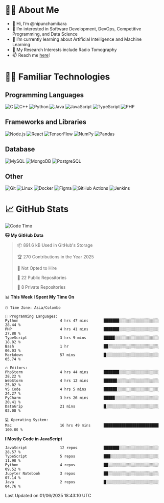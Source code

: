 # 🙋‍♂️ About Me
- 👋 Hi, I’m @nipunchamikara
- 👀 I’m interested in Software Development, DevOps, Competitive Programming, and Data Science
- 🌱 I’m currently learning about Artificial Intelligence and Machine Learning
- 📜 My Research Interests include Radio Tomography
- 📫 Reach me [here](mailto:nipunchamikara@yahoo.com)!

# 👨‍💻 Familiar Technologies

## Programming Languages
![C](https://img.icons8.com/color/48/000000/c-programming.png "C")
![C++](https://img.icons8.com/color/48/000000/c-plus-plus-logo.png "C++")
![Python](https://img.icons8.com/color/48/000000/python.png "Python")
![Java](https://img.icons8.com/color/48/000000/java-coffee-cup-logo.png "Java")
![JavaScript](https://img.icons8.com/color/48/000000/javascript.png "JavaScript")
![TypeScript](https://img.icons8.com/color/48/000000/typescript.png "TypeScript")
![PHP](https://img.icons8.com/officel/48/000000/php-logo.png "PHP")

## Frameworks and Libraries
![Node.js](https://img.icons8.com/color/48/000000/nodejs.png "Node.js")
![React](https://img.icons8.com/officel/48/000000/react.png "React")
![TensorFlow](https://img.icons8.com/color/48/000000/tensorflow.png "TensorFlow")
![NumPy](https://img.icons8.com/color/48/000000/numpy.png "NumPy")
![Pandas](https://img.icons8.com/color/48/000000/pandas.png "Pandas")

## Database
![MySQL](https://img.icons8.com/color/48/000000/mysql-logo.png "MySQL")
![MongoDB](https://img.icons8.com/color/48/000000/mongodb.png "MongoDB")
![PostgreSQL](https://img.icons8.com/color/48/000000/postgreesql.png "PostgreSQL")

## Other
![Git](https://img.icons8.com/color/48/000000/git.png "Git")
![Linux](https://img.icons8.com/color/48/000000/linux.png "Linux")
![Docker](https://img.icons8.com/color/48/000000/docker.png "Docker")
![Figma](https://img.icons8.com/color/48/000000/figma.png "Figma")
![GitHub Actions](https://img.icons8.com/color/48/000000/github.png "GitHub Actions")
![Jenkins](https://img.icons8.com/color/48/000000/jenkins.png "Jenkins")

# 📈 GitHub Stats

<!--START_SECTION:waka-->
![Code Time](http://img.shields.io/badge/Code%20Time-1%2C657%20hrs%2046%20mins-blue)

**🐱 My GitHub Data** 

> 📦 891.6 kB Used in GitHub's Storage 
 > 
> 🏆 270 Contributions in the Year 2025
 > 
> 🚫 Not Opted to Hire
 > 
> 📜 22 Public Repositories 
 > 
> 🔑 8 Private Repositories 
 > 
📊 **This Week I Spent My Time On** 

```text
🕑︎ Time Zone: Asia/Colombo

💬 Programming Languages: 
Python                   4 hrs 47 mins       ███████░░░░░░░░░░░░░░░░░░   28.44 % 
PHP                      4 hrs 41 mins       ███████░░░░░░░░░░░░░░░░░░   27.88 % 
TypeScript               3 hrs 9 mins        █████░░░░░░░░░░░░░░░░░░░░   18.82 % 
Bash                     1 hr                ██░░░░░░░░░░░░░░░░░░░░░░░   06.03 % 
Markdown                 57 mins             █░░░░░░░░░░░░░░░░░░░░░░░░   05.74 % 

🔥 Editors: 
PhpStorm                 4 hrs 44 mins       ███████░░░░░░░░░░░░░░░░░░   28.22 % 
WebStorm                 4 hrs 12 mins       ██████░░░░░░░░░░░░░░░░░░░   25.02 % 
VS Code                  4 hrs 5 mins        ██████░░░░░░░░░░░░░░░░░░░   24.27 % 
PyCharm                  3 hrs 26 mins       █████░░░░░░░░░░░░░░░░░░░░   20.41 % 
DataGrip                 21 mins             █░░░░░░░░░░░░░░░░░░░░░░░░   02.08 % 

💻 Operating System: 
Mac                      16 hrs 49 mins      █████████████████████████   100.00 % 
```

**I Mostly Code in JavaScript** 

```text
JavaScript               12 repos            ███████░░░░░░░░░░░░░░░░░░   28.57 % 
TypeScript               5 repos             ███░░░░░░░░░░░░░░░░░░░░░░   11.90 % 
Python                   4 repos             ██░░░░░░░░░░░░░░░░░░░░░░░   09.52 % 
Jupyter Notebook         3 repos             ██░░░░░░░░░░░░░░░░░░░░░░░   07.14 % 
Java                     2 repos             █░░░░░░░░░░░░░░░░░░░░░░░░   04.76 % 
```




 Last Updated on 01/06/2025 18:43:10 UTC
<!--END_SECTION:waka-->

